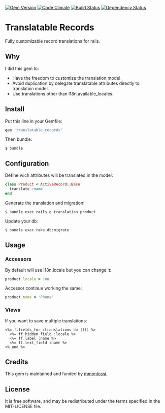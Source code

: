 [![Gem Version](https://badge.fury.io/rb/translatable_records.svg)](http://badge.fury.io/rb/translatable_records)
[![Code Climate](https://codeclimate.com/github/mmontossi/translatable_records/badges/gpa.svg)](https://codeclimate.com/github/mmontossi/translatable_records)
[![Build Status](https://travis-ci.org/mmontossi/translatable_records.svg)](https://travis-ci.org/mmontossi/translatable_records)
[![Dependency Status](https://gemnasium.com/mmontossi/translatable_records.svg)](https://gemnasium.com/mmontossi/translatable_records)

# Translatable Records

Fully customizable record translations for rails.

## Why

I did this gem to:

- Have the freedom to customize the translation model.
- Avoid duplication by delegate translatable attributes directly to translation model.
- Use translations other than I18n.available_locales.

## Install

Put this line in your Gemfile:
```ruby
gem 'translatable_records'
```

Then bundle:
```
$ bundle
```

## Configuration

Define wich attributes will be translated in the model:
```ruby
class Product < ActiveRecord::Base
  translate :name
end
```

Generate the translation and migration:
```
$ bundle exec rails g translation product
```

Update your db:
```
$ bundle exec rake db:migrate
```

## Usage

### Accessors

By default will use I18n.locale but you can change it:
```ruby
product.locale = :en
```

Accessor continue working the same:
```ruby
product.name = 'Phone'
```

### Views

If you want to save multiple translations:
```erb
<%= f.fields_for :translations do |ff| %>
  <%= ff.hidden_field :locale %>
  <%= ff.label :name %>
  <%= ff.text_field :name %>
<% end %>
```

## Credits

This gem is maintained and funded by [mmontossi](https://github.com/mmontossi).

## License

It is free software, and may be redistributed under the terms specified in the MIT-LICENSE file.
